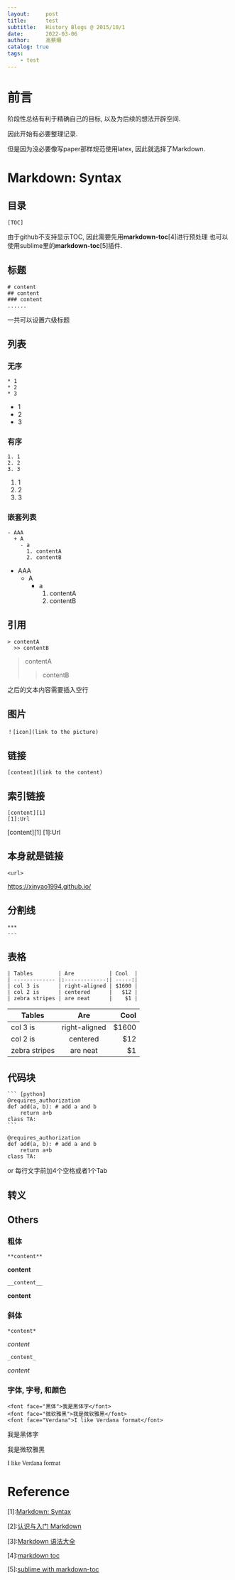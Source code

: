 ```yaml
---
layout:     post
title:      test
subtitle:   History Blogs @ 2015/10/1
date:       2022-03-06
author:     高蔡珊
catalog: true
tags:
    - test
---
```



# 前言
阶段性总结有利于精确自己的目标, 以及为后续的想法开辟空间.

因此开始有必要整理记录.

但是因为没必要像写paper那样规范使用latex, 因此就选择了Markdown.

# Markdown: Syntax
## 目录
    [TOC]

由于github不支持显示TOC, 因此需要先用**markdown-toc**[4]进行预处理
也可以使用sublime里的**markdown-toc**[5]插件.

## 标题
    # content
    ## content
    ### content
    ......

一共可以设置六级标题

## 列表
### 无序
    * 1
    * 2
    * 3
* 1
* 2
* 3

### 有序
    1. 1
    2. 2
    3. 3
1. 1
2. 2
3. 3

### 嵌套列表
    - AAA
      + A
        - a
          1. contentA
          2. contentB

- AAA
  + A
    - a
      1. contentA
      2. contentB

## 引用
    > contentA
      >> contentB

> contentA
  >> contentB

之后的文本内容需要插入空行

## 图片
    ！[icon](link to the picture)

## 链接
    [content](link to the content)

## 索引链接
    [content][1]
    [1]:Url
[content][1]
[1]:Url

## 本身就是链接
    <url>
<https://xinyao1994.github.io/>

## 分割线
    ***
	---

## 表格
    | Tables        | Are           | Cool  |
    | ------------- |:-------------:| -----:|
    | col 3 is      | right-aligned | $1600 |
    | col 2 is      | centered      |   $12 |
    | zebra stripes | are neat      |    $1 |

| Tables        | Are           | Cool  |
| ------------- |:-------------:| -----:|
| col 3 is      | right-aligned | $1600 |
| col 2 is      | centered      |   $12 |
| zebra stripes | are neat      |    $1 |

## 代码块
    ``` [python]
    @requires_authorization
    def add(a, b): # add a and b
        return a+b
    class TA:
    ```

``` [python]
@requires_authorization
def add(a, b): # add a and b
	return a+b
class TA:
```

or 每行文字前加4个空格或者1个Tab

## 转义


## Others
### 粗体
    **content**
**content**

    __content__
__content__

### 斜体
    *content*
*content*

    _content_
_content_

### 字体, 字号, 和颜色
    <font face="黑体">我是黑体字</font>
    <font face="微软雅黑">我是微软雅黑</font>
    <font face="Verdana">I like Verdana format</font>

<font face="黑体">我是黑体字</font>

<font face="微软雅黑">我是微软雅黑</font>

<font face="Verdana">I like Verdana format</font> 

# Reference
[1]:[Markdown: Syntax](https://daringfireball.net/projects/markdown/syntax)

[2]:[认识与入门 Markdown](https://sspai.com/post/25137)

[3]:[Markdown 语法大全](https://blog.csdn.net/qcx321/article/details/53780672)

[4]:[markdown toc](https://github.com/houbb/markdown-toc)

[5]:[sublime with markdown-toc](https://www.cnblogs.com/Sinte-Beuve/p/5148108.html)

